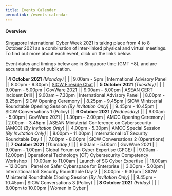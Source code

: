 ```yaml
---
title: Events Calendar
permalink: /events-calendar
---
```

#### Overview

Singapore International Cyber Week 2021 is taking place from 4 to 8 October 2021 as a combination of inter-linked physical and virtual meetings. To find out more about each event, click on the links below.

Event dates and timings below are in Singapore time (GMT +8), and are accurate at time of publication.

| **4 October 2021** *(Monday)*     |      |
| 9.00am - 5pm     | International Advisory Panel     |
| 8.00pm - 9.30pm     | [SICW Fireside Chat](/fireside-chat)     |
| **5 October 2021** *(Tuesday)*     |      |
| 9.00am - 5.00pm     | GovWare 2021     |
| 9.00am – 5.00pm     | ASEAN CERT Incident Drill    |
| 9.00am – 7.30pm     | International Advisory Panel     |
| 8.00pm - 8.25pm     | SICW Opening Ceremony     |
| 8.25pm - 9.45pm     | SICW Ministerial Roundtable Opening Session *[By Invitation Only]*     |
| 9.45pm - 10.45pm     | SICW Conversations 1 (Policy)     |
| **6 October 2021** *(Wednesday)*     |      |
| 9.00am - 5.00pm     | GovWare 2021     |
| 1.30pm – 2.00pm     | AMCC Opening Ceremony     |
| 2.00pm - 3.45pm     | ASEAN Ministerial Conference on Cybersecurity (AMCC) *[By Invitation Only]*     |
| 4.00pm - 5.30pm     | AMCC Special Session *[By Invitation Only]*     |
| 8.00pm - 11.00pm     | International IoT Security Roundtable Day 1     |
| 7.00pm - 8.00pm     | SICW Conversations 2 (Operations)     |
| **7 October 2021** *(Thursday )*     |      |
| 9.00am - 5.00pm     | GovWare 2021     |
| 9.00am – 1.00pm     | Global Forum on Cyber Expertise (GFCE)     |
| 9.00am - 12.00pm     | Operational Technology (OT) Cybersecurity Competency Workshop     |
| 10.00am to 11.00am     | Launch of SG Cyber Expertise     |
| 11.00am – 12.00pm     | Panel on Safer Cyberspace for Enterprise     |
| 3.00pm - 5.00pm     | International IoT Security Roundtable Day 2     |
| 8.00pm - 9.30pm     | SICW Ministerial Roundtable Closing Session *[By Invitation Only]*     |
| 9.45pm - 10.45pm     | SICW Conversations 3 (Policy)     |
| **8 October 2021** *(Friday)*     |      |
| 8.00pm to 10.00pm     | Women in Cyber     |